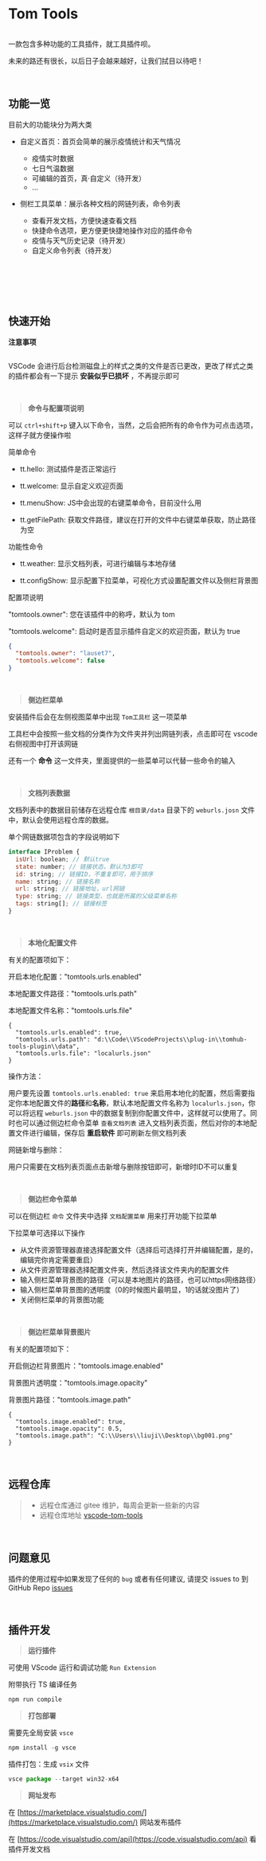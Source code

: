 # Tom Tools

<p align="center">
  <img src="./resources/tt-icon.png" alt="">
</p>

一款包含多种功能的工具插件，就工具插件呗。

未来的路还有很长，以后日子会越来越好，让我们拭目以待吧！

<br/>

## 功能一览

目前大的功能块分为两大类

 - 自定义首页：首页会简单的展示疫情统计和天气情况
   - 疫情实时数据
   - 七日气温数据
   - 可编辑的首页，真·自定义（待开发）
   - ...

 - 侧栏工具菜单：展示各种文档的网链列表，命令列表
   - 查看开发文档，方便快速查看文档
   - 快捷命令选项，更方便更快捷地操作对应的插件命令
   - 疫情与天气历史记录（待开发）
   - 自定义命令列表（待开发）

<p align="center">
  <img src="./data/screenshots/tt01.png" alt="">
</p>

<p align="center">
  <img src="./data/screenshots/tt02.png" alt="">
</p>

<p align="center">
  <img src="./data/screenshots/tt03.png" alt="">
</p>

<p align="center">
  <img src="./data/screenshots/tt04.png" alt="">
</p>

<br/>

## 快速开始

**注意事项**

<p align="center">
  <img src="./data/screenshots/warn01.png" alt="">
</p>

VSCode 会进行后台检测磁盘上的样式之类的文件是否已更改，更改了样式之类的插件都会有一下提示 **安装似乎已损坏** ，不再提示即可

<br>

>**命令与配置项说明**

可以 `ctrl+shift+p` 键入以下命令，当然，之后会把所有的命令作为可点击选项，这样子就方便操作啦

简单命令

  - tt.hello: 测试插件是否正常运行

  - tt.welcome: 显示自定义欢迎页面

  - tt.menuShow: JS中会出现的右键菜单命令，目前没什么用

  - tt.getFilePath: 获取文件路径，建议在打开的文件中右键菜单获取，防止路径为空

功能性命令

  - tt.weather: 显示文档列表，可进行编辑与本地存储

  - tt.configShow: 显示配置下拉菜单，可视化方式设置配置文件以及侧栏背景图

配置项说明

"tomtools.owner": 您在该插件中的称呼，默认为 tom

"tomtools.welcome": 启动时是否显示插件自定义的欢迎页面，默认为 true

```json
{
  "tomtools.owner": "lauset7",
  "tomtools.welcome": false
}
```

<br>

>**侧边栏菜单**

  安装插件后会在左侧视图菜单中出现 `Tom工具栏` 这一项菜单

  工具栏中会按照一些文档的分类作为文件夹并列出网链列表，点击即可在 vscode 右侧视图中打开该网链

  还有一个 **命令** 这一文件夹，里面提供的一些菜单可以代替一些命令的输入


<br>

>**文档列表数据**

文档列表中的数据目前储存在远程仓库 `根目录/data` 目录下的 `weburls.josn` 文件中，默认会使用远程仓库的数据。

单个网链数据项包含的字段说明如下

```javascript
interface IProblem {
  isUrl: boolean; // 默认true
  state: number; // 链接状态，默认为3即可
  id: string; // 链接ID，不重复即可，用于排序
  name: string; // 链接名称
  url: string; // 链接地址，url网链
  type: string; // 链接类型，也就是所属的父级菜单名称
  tags: string[]; // 链接标签
}
```

<br>

>**本地化配置文件**

有关的配置项如下：

开启本地化配置："tomtools.urls.enabled"

本地配置文件路径："tomtools.urls.path"

本地配置文件名称："tomtools.urls.file"

```
{
  "tomtools.urls.enabled": true,
  "tomtools.urls.path": "d:\\Code\\VScodeProjects\\plug-in\\tomhub-tools-plugin\\data",
  "tomtools.urls.file": "localurls.json"
}
```

操作方法：

用户要先设置 `tomtools.urls.enabled: true` 来启用本地化的配置，然后需要指定你本地配置文件的**路径**和**名称**，默认本地配置文件名称为 `localurls.json`，你可以将远程 `weburls.json` 中的数据复制到你配置文件中，这样就可以使用了。同时也可以通过侧边栏命令菜单 `查看文档列表` 进入文档列表页面，然后对你的本地配置文件进行编辑，保存后 **重启软件** 即可刷新左侧文档列表

网链新增与删除：

用户只需要在文档列表页面点击新增与删除按钮即可，新增时ID不可以重复

<br>

>**侧边栏命令菜单**

可以在侧边栏 `命令` 文件夹中选择 `文档配置菜单` 用来打开功能下拉菜单

下拉菜单可选择以下操作

- 从文件资源管理器直接选择配置文件（选择后可选择打开并编辑配置，是的，编辑完你肯定需要重启）
- 从文件资源管理器选择配置文件夹，然后选择该文件夹内的配置文件
- 输入侧栏菜单背景图的路径（可以是本地图片的路径，也可以https网络路径）
- 输入侧栏菜单背景图的透明度（0的时候图片最明显，1的话就没图片了）
- 关闭侧栏菜单的背景图功能

<br>

>**侧边栏菜单背景图片**

有关的配置项如下：

开启侧边栏背景图片："tomtools.image.enabled"

背景图片透明度："tomtools.image.opacity"

背景图片路径："tomtools.image.path"

```
{
  "tomtools.image.enabled": true,
  "tomtools.image.opacity": 0.5,
  "tomtools.image.path": "C:\\Users\\liuji\\Desktop\\bg001.png"
}
```

<br/>

## 远程仓库

> - 远程仓库通过 gitee 维护，每周会更新一些新的内容
> - 远程仓库地址 [vscode-tom-tools](https://github.com/lauset/vscode-tom-tools/issues)

<br/>

## 问题意见

插件的使用过程中如果发现了任何的 `bug` 或者有任何建议, 请提交 issues to 到 GitHub Repo [issues](https://github.com/lauset/vscode-tom-tools/issues)

<br/>

## 插件开发

>**运行插件**

可使用 VScode 运行和调试功能 `Run Extension`

附带执行 TS 编译任务

```javascript
npm run compile
```

>**打包部署**

需要先全局安装 `vsce`

```javascript
npm install -g vsce
```

插件打包：生成 `vsix` 文件

```javascript
vsce package --target win32-x64
```

>**网址发布**

在 [https://marketplace.visualstudio.com/](https://marketplace.visualstudio.com/) 网站发布插件

在 [https://code.visualstudio.com/api](https://code.visualstudio.com/api) 看插件开发文档
